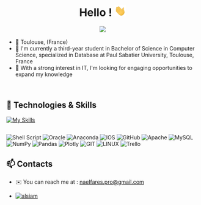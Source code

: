 <h1 align="center">Hello ! <img src="https://raw.githubusercontent.com/ABSphreak/ABSphreak/master/gifs/Hi.gif" width="30px"></h1>

<p align="center">
  <a href=""><img src="https://readme-typing-svg.herokuapp.com?lines=I+am+Nael+FARES;Student+in+Computer+Science;Aspiring+Learner&center=true&width=500&height=50"></a>
</p>

- 📍 Toulouse, (France)
- 🔭 I'm currently a third-year student in Bachelor of Science in Computer Science, specialized in Database at Paul Sabatier University, Toulouse, France
- 💼 With a strong interest in IT, I'm looking for engaging opportunities to expand my knowledge
  
<br> 

## 🚀 Technologies & Skills

[![My Skills](https://skillicons.dev/icons?i=js,html,css,c,discord,eclipse,github,java,js,php,py,ts,vscode)](https://skillicons.dev)

## 
![Shell Script](https://img.shields.io/badge/shell_script-%23121011.svg?style=flat&logo=gnu-bash&logoColor=white) 
![Oracle](https://img.shields.io/badge/Oracle-F80000?style=flat&logo=oracle&logoColor=white) 
![Anaconda](https://img.shields.io/badge/Anaconda-%2344A833.svg?style=flat&logo=anaconda&logoColor=white) 
![IOS](https://img.shields.io/badge/IOS-%2320232a.svg?style=flat&logo=apple&logoColor=white) 
![GitHub](https://img.shields.io/badge/GitHub-%23121011.svg?style=flat&logo=github&logoColor=white) 
![Apache](https://img.shields.io/badge/apache-%23D42029.svg?style=flat&logo=apache&logoColor=white) 
![MySQL](https://img.shields.io/badge/mysql-%2300f.svg?style=flat&logo=mysql&logoColor=white) 
![NumPy](https://img.shields.io/badge/numpy-%23013243.svg?style=flat&logo=numpy&logoColor=white) 
![Pandas](https://img.shields.io/badge/pandas-%23150458.svg?style=flat&logo=pandas&logoColor=white) 
![Plotly](https://img.shields.io/badge/Plotly-%233F4F75.svg?style=flat&logo=plotly&logoColor=white) 
![GIT](https://img.shields.io/badge/Git-fc6d26?style=flat&logo=git&logoColor=white) 
![LINUX](https://img.shields.io/badge/Linux-FCC624?style=flat&logo=linux&logoColor=black)
![Trello](https://img.shields.io/badge/Trello-%23026AA7.svg?style=flat&logo=Trello&logoColor=white)

## 📫 Contacts

- ✉️ You can reach me at : naelfares.pro@gmail.com
  
- <a href="https://www.linkedin.com/in/nael-fares-248924288" target="_blank">
  <img src="https://img.shields.io/badge/LinkedIn-0077B5?style=for-the-badge&logo=linkedin&logoColor=white" alt="alsiam"/>
 </a>
